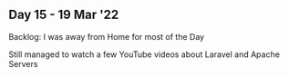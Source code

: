 ## Day 15 - 19 Mar '22

Backlog: I was away from Home for most of the Day

Still managed to watch a few YouTube videos about Laravel and Apache Servers